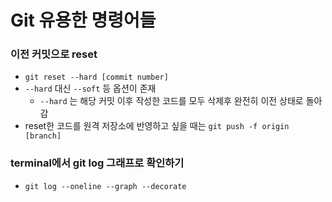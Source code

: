 # Git 유용한 명령어들



### 이전 커밋으로 reset

- `git reset --hard [commit number]`
- `--hard` 대신 `--soft` 등 옵션이 존재
  - `--hard` 는 해당 커밋 이후 작성한 코드를 모두 삭제후 완전히 이전 상태로 돌아감
- reset한 코드를 원격 저장소에 반영하고 싶을 때는 `git push -f origin [branch]`



### terminal에서 git log 그래프로 확인하기

- `git log --oneline --graph --decorate`


